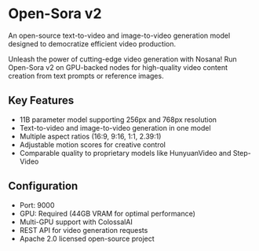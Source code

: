 # Open-Sora v2

An open-source text-to-video and image-to-video generation model designed to democratize efficient video production.

Unleash the power of cutting-edge video generation with Nosana! Run Open-Sora v2 on GPU-backed nodes for high-quality video content creation from text prompts or reference images.

## Key Features
- 11B parameter model supporting 256px and 768px resolution
- Text-to-video and image-to-video generation in one model
- Multiple aspect ratios (16:9, 9:16, 1:1, 2.39:1)
- Adjustable motion scores for creative control
- Comparable quality to proprietary models like HunyuanVideo and Step-Video

## Configuration
- Port: 9000
- GPU: Required (44GB VRAM for optimal performance)
- Multi-GPU support with ColossalAI
- REST API for video generation requests
- Apache 2.0 licensed open-source project
